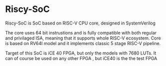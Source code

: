 # Riscy-SoC
Riscy-SoC is SoC based on RISC-V CPU core, designed in SystemVerilog

The core uses 64 bit instrustions and is fully compatible with both regular and privilaged ISA, meaning that it supports whole RISC-V ecosystem. Core is based on RV64I model and it implements classic 5 stage RISC-V pipeline.

Target of this SoC is iCE 40 FPGA, but only the models with 7680 LUTs. It can of course be used on any other FPGA , but iCE40 is the the test FPGA
